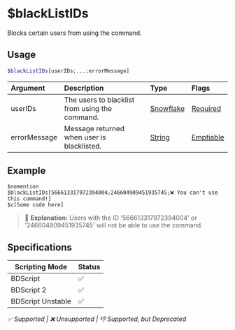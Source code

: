 # $blackListIDs
Blocks certain users from using the command.

## Usage
```php
$blackListIDs[userIDs;...;errorMessage]
```

| Argument | Description | Type | Flags |
| :---- | :---- | :---- | :---- |
| userIDs | The users to blacklist from using the command. | [Snowflake](/src/resources/arguments/types.md#snowflake) | [Required](/src/resources/arguments/flags.md#required)
 | errorMessage | Message returned when user is blacklisted. |[String](/src/resources/arguments/types.md#string) | [Emptiable](/src/resources/arguments/flags.md#emptiable) |

## Example
```
$nomention
$blackListIDs[566613317972394004;246604909451935745;❌ You can't use this command!]
$c[Some code here]
```
> 🤔 **Explanation:** Users with the ID '566613317972394004' or '246604909451935745' will not be able to use the command. 

## Specifications
| Scripting Mode | Status
| --- | --- |
| BDScript | ✅ |
| BDScript 2 | ✅ |
| BDScript Unstable | ✅ |

*✅ Supported | ❌ Unsupported | 👎 Supported, but Deprecated*